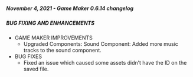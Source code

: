 ##### November 4, 2021 - Game Maker 0.6.14 changelog
##### BUG FIXING AND ENHANCEMENTS

- GAME MAKER IMPROVEMENTS
    - Upgraded Components: Sound Component: Added more music tracks to the sound component.
- BUG FIXES
    - Fixed an issue which caused some assets didn’t have the ID on the saved file.


